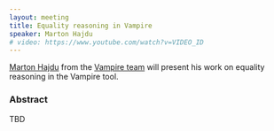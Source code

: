 ```yaml
---
layout: meeting
title: Equality reasoning in Vampire
speaker: Marton Hajdu
# video: https://www.youtube.com/watch?v=VIDEO_ID
---
```


[Marton Hajdu](https://informatics.tuwien.ac.at/people/marton-hajdu) from the [Vampire team](https://vprover.github.io/) will present his work on equality reasoning in the Vampire tool.

### Abstract

TBD
